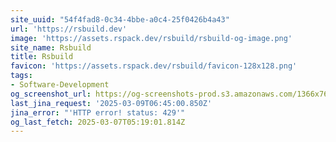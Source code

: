 ```yaml
---
site_uuid: "54f4fad8-0c34-4bbe-a0c4-25f0426b4a43"
url: 'https://rsbuild.dev'
image: 'https://assets.rspack.dev/rsbuild/rsbuild-og-image.png'
site_name: Rsbuild
title: Rsbuild
favicon: 'https://assets.rspack.dev/rsbuild/favicon-128x128.png'
tags:
- Software-Development
og_screenshot_url: https://og-screenshots-prod.s3.amazonaws.com/1366x768/80/false/ebb76006a2c1a3becb68202b0903f6f0af716f51e4ebef671ed424175b7fcc89.jpeg
last_jina_request: '2025-03-09T06:45:00.850Z'
jina_error: "'HTTP error! status: 429'"
og_last_fetch: 2025-03-07T05:19:01.814Z
---
```


